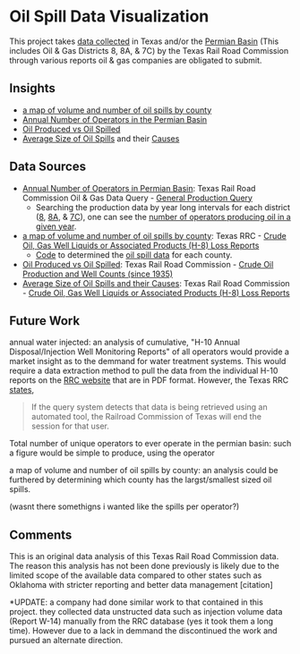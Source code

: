 # Oil Spill Data Visualization

This project takes [data collected](http://www.rrc.state.tx.us/about-us/resource-center/research/online-research-queries/) in Texas and/or the [Permian Basin](https://upload.wikimedia.org/wikipedia/en/4/4e/Active_wells_on_the_Permian_Basin.jpg) (This includes Oil & Gas Districts 8, 8A, & 7C) by the Texas Rail Road Commission through various reports oil & gas companies are obligated to submit. 


## Insights
- [a map of volume and number of oil spills by county](presentable/oil_spill_net_loss_2009_2018.png)
- [Annual Number of Operators in the Permian Basin](<presentable/Number of Operators Annually in the Permian Basin.png>) 
- [Oil Produced vs Oil Spilled](presentable/Oil_Produced_vs_Oil_Spilled.png)
- [Average Size of Oil Spills](presentable/oil_spills.png) and their [Causes](presentable/oil_spill_causes.png)


## Data Sources
- [Annual Number of Operators in Permian Basin](<production data/anuual_Operators_by_District.xlsx>): Texas Rail Road Commission Oil & Gas Data Query - [General Production Query](http://webapps2.rrc.texas.gov/EWA/productionQueryAction.do) 
  - Searching the production data by year long intervals for each district  ([8](https://github.com/chessybo/Oil-Spill-Data-Visualization/tree/master/production%20data/District%208), [8A](https://github.com/chessybo/Oil-Spill-Data-Visualization/tree/master/production%20data/District%208A), & [7C](https://github.com/chessybo/Oil-Spill-Data-Visualization/tree/master/production%20data/District%207C)), one can see the [number of operators producing oil in a given year](<production data/anuual_Operators_by_District.xlsx>).
- [a map of volume and number of oil spills by county](plot_rrc_data.py): Texas RRC - [Crude Oil, Gas Well Liquids or Associated Products (H-8) Loss Reports](http://www.rrc.state.tx.us/oil-gas/compliance-enforcement/h-8/)
  -	[Code](<Oil Spill Data - Crude Oil, Gas Well Liquids or Associated Products (H-8)/oil_spill_per_county_calculations.py>) to determined the [oil spill data](<Oil Spill Data - Crude Oil, Gas Well Liquids or Associated Products (H-8)/oil_spill_per_county.csv>) for each county.
- [Oil Produced vs Oil Spilled](oil_produced_and_oil_spilled.py): Texas Rail Road Commission - [Crude Oil Production and Well Counts (since 1935)](http://www.rrc.state.tx.us/oil-gas/research-and-statistics/production-data/historical-production-data/crude-oil-production-and-well-counts-since-1935/)
- [Average Size of Oil Spills and their Causes](<Oil Spill Data - Crude Oil, Gas Well Liquids or Associated Products (H-8)/oilspill_data_analysis.xlsx>): Texas Rail Road Commission - [Crude Oil, Gas Well Liquids or Associated Products (H-8) Loss Reports](http://www.rrc.state.tx.us/oil-gas/compliance-enforcement/h-8/)


## Future Work
annual water injected: an analysis of cumulative, "H-10 Annual Disposal/Injection Well Monitoring Reports" of all operators would provide a market insight as to the demmand for water treatment systems. This would require a data extraction method to pull the data from the individual H-10 reports on the [RRC website](http://webapps.rrc.state.tx.us/H10/h10PublicMain.do) that are in PDF format. However, the Texas RRC [states](http://www.rrc.state.tx.us/about-us/resource-center/research/online-research-queries/), 
> If the query system detects that data is being retrieved using an automated tool, the Railroad Commission of Texas will end the session for that user.

Total number of unique operators to ever operate in the permian basin: such a figure would be simple to produce, using the operator


a map of volume and number of oil spills by county: an analysis could be furthered by determining which county has the largst/smallest sized oil spills.

(wasnt there somethigns i wanted like the spills per operator?)

## Comments
This is an original data analysis of this Texas Rail Road Commission data. The reason this analysis has not been done previously is likely due to the limited scope of the available data compared to other states such as Oklahoma with stricter reporting and better data management [citation]

*UPDATE: a company had done similar work to that contained in this project. they collected data unstructed data such as injection volume data (Report W-14) manually from the RRC database (yes it took them a long time). However due to a lack in demmand the discontinued the work and pursued an alternate direction.

